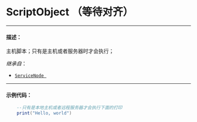 # ScriptObject （等待对齐）
-----------------------------------------------------------------------------------------
#### 描述：

主机脚本；只有是主机或者服务器时才会执行；

*继承自*：
* [`ServiceNode `](/Api/Class/NoType/ServiceNode.md)

-----------------------------------------------------------------------------------------
#### 示例代码：

```lua
	--只有是本地主机或者远程服务器才会执行下面的打印
	print("Hello, world")
```